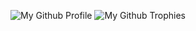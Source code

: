<p align="center">
  <p align="center">
    <img src="https://github-widgetbox.vercel.app/api/profile?username=matejhampl&theme=darkmode&data=followers,repositories,stars,commits" alt="My Github Profile"/>
    <img src="https://github-profile-trophy.vercel.app/?username=matejhampl&theme=darkhub&column=8&no-bg=true&margin-w=15&no-frame=true" alt="My Github Trophies"/>
  </p>
</p>

<table align="center">
<tbody>

</tbody>
</table>
